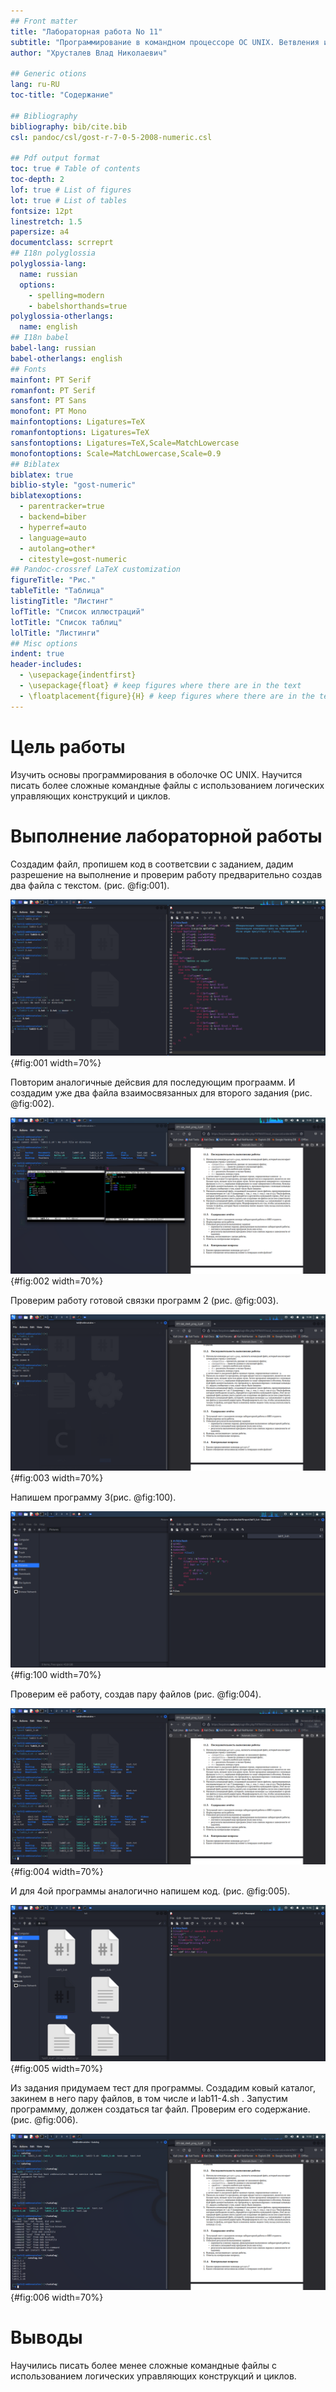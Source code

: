 ```yaml
---
## Front matter
title: "Лабораторная работа No 11"
subtitle: "Программирование в командном процессоре ОС UNIX. Ветвления и циклы"
author: "Хрусталев Влад Николаевич"

## Generic otions
lang: ru-RU
toc-title: "Содержание"

## Bibliography
bibliography: bib/cite.bib
csl: pandoc/csl/gost-r-7-0-5-2008-numeric.csl

## Pdf output format
toc: true # Table of contents
toc-depth: 2
lof: true # List of figures
lot: true # List of tables
fontsize: 12pt
linestretch: 1.5
papersize: a4
documentclass: scrreprt
## I18n polyglossia
polyglossia-lang:
  name: russian
  options:
	- spelling=modern
	- babelshorthands=true
polyglossia-otherlangs:
  name: english
## I18n babel
babel-lang: russian
babel-otherlangs: english
## Fonts
mainfont: PT Serif
romanfont: PT Serif
sansfont: PT Sans
monofont: PT Mono
mainfontoptions: Ligatures=TeX
romanfontoptions: Ligatures=TeX
sansfontoptions: Ligatures=TeX,Scale=MatchLowercase
monofontoptions: Scale=MatchLowercase,Scale=0.9
## Biblatex
biblatex: true
biblio-style: "gost-numeric"
biblatexoptions:
  - parentracker=true
  - backend=biber
  - hyperref=auto
  - language=auto
  - autolang=other*
  - citestyle=gost-numeric
## Pandoc-crossref LaTeX customization
figureTitle: "Рис."
tableTitle: "Таблица"
listingTitle: "Листинг"
lofTitle: "Список иллюстраций"
lotTitle: "Список таблиц"
lolTitle: "Листинги"
## Misc options
indent: true
header-includes:
  - \usepackage{indentfirst}
  - \usepackage{float} # keep figures where there are in the text
  - \floatplacement{figure}{H} # keep figures where there are in the text
---
```


# Цель работы

Изучить основы программирования в оболочке ОС UNIX. Научится писать более сложные командные файлы с использованием логических управляющих конструкций и циклов.

# Выполнение лабораторной работы

Создадим файл, пропишем код в соответсвии с заданием, дадим разрешение на выполнение и проверим работу предварительно создав два файла с текстом. (рис. @fig:001).

![Листинг + Тест программы 1](image/1.png){#fig:001 width=70%}

Повторим аналогичные дейсвия для последующим програамм. И создадим уже два файла взаимосвязанных для второго задания (рис. @fig:002).

![Листинг программы 2](image/2.png){#fig:002 width=70%}

Проверим работу готовой связки программ 2 (рис. @fig:003).

![Тест программы 2](image/3.png){#fig:003 width=70%}

Напишем программу 3(рис. @fig:100).

![Листинг программы 3](image/100.png){#fig:100 width=70%}

Проверим её работу, создав пару файлов (рис. @fig:004).

![Тест программы 3](image/4.png){#fig:004 width=70%}

И для 4ой программы аналогично напишем код. (рис. @fig:005).

![Листинг программы 4](image/5.png){#fig:005 width=70%}

Из задания придумаем тест для программы. Создадим ковый каталог, закинем в него пару файлов, в том числе и lab11-4.sh .  Запустим программму, должен создаться tar  файл. Проверим его содержание. (рис. @fig:006).

![Тест программы 4](image/6.png){#fig:006 width=70%}

# Выводы

Научились писать более менее сложные командные файлы с использованием логических управляющих конструкций и циклов.
